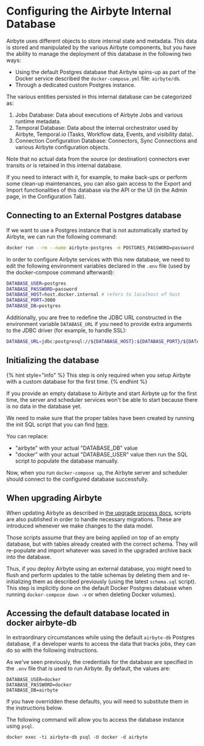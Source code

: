 # Configuring the Airbyte Internal Database

Airbyte uses different objects to store internal state and metadata. This data is stored and manipulated by the various Airbyte components, but you have the ability to manage the deployment of this database in the following two ways:
- Using the default Postgres database that Airbyte spins-up as part of the Docker service described the `docker-compose.yml` file: `airbyte/db`.
- Through a dedicated custom Postgres instance.

The various entities persisted in this internal database can be categorized as:

1. Jobs Database: Data about executions of Airbyte Jobs and various runtime metadata.
2. Temporal Database: Data about the internal orchestrator used by Airbyte, Temporal.io (Tasks, Workflow data, Events, and visibility data).
3. Connection Configuration Database: Connectors, Sync Connections and various Airbyte configuration objects.

Note that no actual data from the source (or destination) connectors ever transits or is retained in this internal database.

If you need to interact with it, for example, to make back-ups or perform some clean-up maintenances, you can also gain access to the Export and Import functionalities of this database via the API or the UI (in the Admin page, in the Configuration Tab).

## Connecting to an External Postgres database

If we want to use a Postgres instance that is not automatically started by Airbyte, we can run the following command:
```bash
docker run --rm --name airbyte-postgres -e POSTGRES_PASSWORD=password -p 3000:5432 -d postgres
```

In order to configure Airbyte services with this new database, we need to edit the following environment variables declared in the `.env` file (used by the docker-compose command afterward):

```bash
DATABASE_USER=postgres
DATABASE_PASSWORD=password
DATABASE_HOST=host.docker.internal # refers to localhost of host
DATABASE_PORT=3000
DATABASE_DB=postgres
```

Additionally, you are free to redefine the JDBC URL constructed in the environment variable `DATABASE_URL` if you need to provide extra arguments to the JDBC driver (for example, to handle SSL):

```bash
DATABASE_URL=jdbc:postgresql://${DATABASE_HOST}:${DATABASE_PORT}/${DATABASE_DB}?ssl=true&sslmode=require
```

## Initializing the database

{% hint style="info" %}
This step is only required when you setup Airbyte with a custom database for the first time.
{% endhint %}

If you provide an empty database to Airbyte and start Airbyte up for the first time, the server and scheduler services won't be able to start because there is no data in the database yet.

We need to make sure that the proper tables have been created by running the init SQL script that you can find [here](https://github.com/airbytehq/airbyte/blob/master/airbyte-db/src/main/resources/schema.sql).

You can replace:
- "airbyte" with your actual "DATABASE_DB" value
- "docker" with your actual "DATABASE_USER" value
then run the SQL script to populate the database manually.

Now, when you run `docker-compose up`, the Airbyte server and scheduler should connect to the configured database successfully.

## When upgrading Airbyte

When updating Airbyte as described in [the upgrade process docs](upgrading-airbyte.md), scripts are also published in order to handle necessary migrations. These are introduced whenever we make changes to the data model.

Those scripts assume that they are being applied on top of an empty database, but with tables already created with the correct schema. They will re-populate and import whatever was saved in the upgraded archive back into the database.

Thus, if you deploy Airbyte using an external database, you might need to flush and perform updates to the table schemas by deleting them and re-initializing them as described previously (using the latest `schema.sql` script). This step is implicitly done on the default Docker Postgres database when running `docker-compose down -v` or when deleting Docker volumes).

## Accessing the default database located in docker airbyte-db
In extraordinary circumstances while using the default `airbyte-db` Postgres database, if a developer wants to access the data that tracks jobs, they can do so with the following instructions.

As we've seen previously, the credentials for the database are specified in the `.env` file that is used to run Airbyte. By default, the values are:
```shell
DATABASE_USER=docker
DATABASE_PASSWORD=docker
DATABASE_DB=airbyte
```

If you have overridden these defaults, you will need to substitute them in the instructions below.

The following command will allow you to access the database instance using `psql`. 

```shell
docker exec -ti airbyte-db psql -U docker -d airbyte
```
